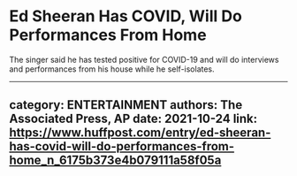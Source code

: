 # Ed Sheeran Has COVID, Will Do Performances From Home

The singer said he has tested positive for COVID-19 and will do interviews and performances from his house while he self-isolates.

---
category: ENTERTAINMENT
authors: The Associated Press, AP
date: 2021-10-24
link: https://www.huffpost.com/entry/ed-sheeran-has-covid-will-do-performances-from-home_n_6175b373e4b079111a58f05a
---
